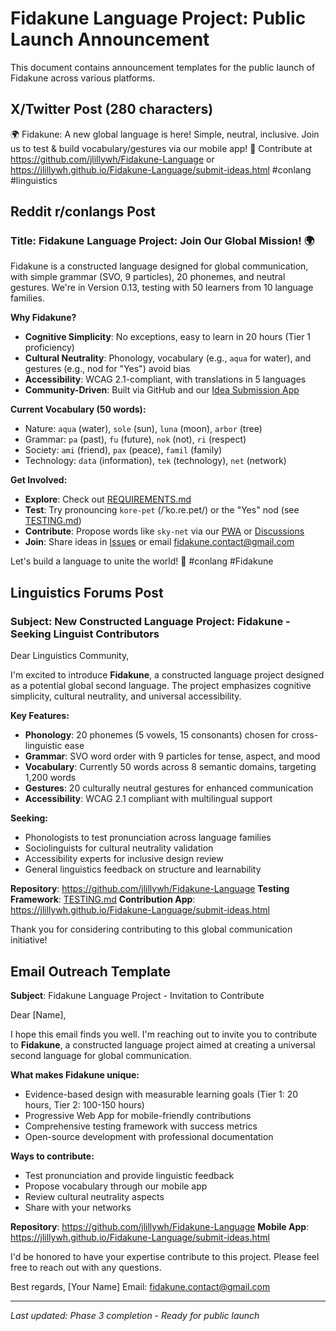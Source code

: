 # Fidakune Language Project: Public Launch Announcement

This document contains announcement templates for the public launch of Fidakune across various platforms.

## X/Twitter Post (280 characters)

🌍 Fidakune: A new global language is here! Simple, neutral, inclusive. Join us to test & build vocabulary/gestures via our mobile app! 📱 Contribute at https://github.com/jlillywh/Fidakune-Language or https://jlillywh.github.io/Fidakune-Language/submit-ideas.html #conlang #linguistics

## Reddit r/conlangs Post

### Title: Fidakune Language Project: Join Our Global Mission! 🌍

Fidakune is a constructed language designed for global communication, with simple grammar (SVO, 9 particles), 20 phonemes, and neutral gestures. We're in Version 0.13, testing with 50 learners from 10 language families.

**Why Fidakune?**
- **Cognitive Simplicity**: No exceptions, easy to learn in 20 hours (Tier 1 proficiency)
- **Cultural Neutrality**: Phonology, vocabulary (e.g., `aqua` for water), and gestures (e.g., nod for "Yes") avoid bias
- **Accessibility**: WCAG 2.1-compliant, with translations in 5 languages
- **Community-Driven**: Built via GitHub and our [Idea Submission App](https://jlillywh.github.io/Fidakune-Language/submit-ideas.html)

**Current Vocabulary (50 words):**
- Nature: `aqua` (water), `sole` (sun), `luna` (moon), `arbor` (tree)
- Grammar: `pa` (past), `fu` (future), `nok` (not), `ri` (respect)
- Society: `ami` (friend), `pax` (peace), `famil` (family)
- Technology: `data` (information), `tek` (technology), `net` (network)

**Get Involved:**
- **Explore**: Check out [REQUIREMENTS.md](https://github.com/jlillywh/Fidakune-Language/blob/main/REQUIREMENTS.md)
- **Test**: Try pronouncing `kore-pet` (/ˈko.ɾe.pet/) or the "Yes" nod (see [TESTING.md](https://github.com/jlillywh/Fidakune-Language/blob/main/TESTING.md))
- **Contribute**: Propose words like `sky-net` via our [PWA](https://jlillywh.github.io/Fidakune-Language/submit-ideas.html) or [Discussions](https://github.com/jlillywh/Fidakune-Language/discussions)
- **Join**: Share ideas in [Issues](https://github.com/jlillywh/Fidakune-Language/issues) or email fidakune.contact@gmail.com

Let's build a language to unite the world! 🚀 #conlang #Fidakune

## Linguistics Forums Post

### Subject: New Constructed Language Project: Fidakune - Seeking Linguist Contributors

Dear Linguistics Community,

I'm excited to introduce **Fidakune**, a constructed language project designed as a potential global second language. The project emphasizes cognitive simplicity, cultural neutrality, and universal accessibility.

**Key Features:**
- **Phonology**: 20 phonemes (5 vowels, 15 consonants) chosen for cross-linguistic ease
- **Grammar**: SVO word order with 9 particles for tense, aspect, and mood
- **Vocabulary**: Currently 50 words across 8 semantic domains, targeting 1,200 words
- **Gestures**: 20 culturally neutral gestures for enhanced communication
- **Accessibility**: WCAG 2.1 compliant with multilingual support

**Seeking:**
- Phonologists to test pronunciation across language families
- Sociolinguists for cultural neutrality validation
- Accessibility experts for inclusive design review
- General linguistics feedback on structure and learnability

**Repository**: https://github.com/jlillywh/Fidakune-Language
**Testing Framework**: [TESTING.md](https://github.com/jlillywh/Fidakune-Language/blob/main/TESTING.md)
**Contribution App**: https://jlillywh.github.io/Fidakune-Language/submit-ideas.html

Thank you for considering contributing to this global communication initiative!

## Email Outreach Template

**Subject**: Fidakune Language Project - Invitation to Contribute

Dear [Name],

I hope this email finds you well. I'm reaching out to invite you to contribute to **Fidakune**, a constructed language project aimed at creating a universal second language for global communication.

**What makes Fidakune unique:**
- Evidence-based design with measurable learning goals (Tier 1: 20 hours, Tier 2: 100-150 hours)
- Progressive Web App for mobile-friendly contributions
- Comprehensive testing framework with success metrics
- Open-source development with professional documentation

**Ways to contribute:**
- Test pronunciation and provide linguistic feedback
- Propose vocabulary through our mobile app
- Review cultural neutrality aspects
- Share with your networks

**Repository**: https://github.com/jlillywh/Fidakune-Language
**Mobile App**: https://jlillywh.github.io/Fidakune-Language/submit-ideas.html

I'd be honored to have your expertise contribute to this project. Please feel free to reach out with any questions.

Best regards,
[Your Name]
Email: fidakune.contact@gmail.com

---

*Last updated: Phase 3 completion - Ready for public launch*
